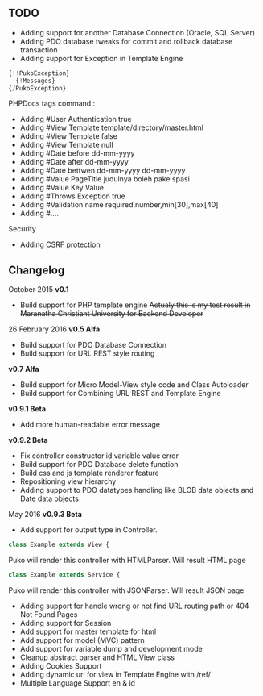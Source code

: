 ## TODO
- Adding support for another Database Connection (Oracle, SQL Server)
- Adding PDO database tweaks for commit and rollback database transaction
- Adding support for Exception in Template Engine
```PHP
{!!PukoException}
  {!Messages}
{/PukoException}
```
PHPDocs tags command :
- Adding #User Authentication true
- Adding #View Template template/directory/master.html
- Adding #View Template false
- Adding #View Template null
- Adding #Date before dd-mm-yyyy
- Adding #Date after dd-mm-yyyy
- Adding #Date bettwen dd-mm-yyyy dd-mm-yyyy
- Adding #Value PageTitle judulnya boleh pake spasi
- Adding #Value Key Value
- Adding #Throws Exception true
- Adding #Validation name required,number,min[30],max[40]
- Adding #....

Security
- Adding CSRF protection

## Changelog
October 2015
**v0.1**
- Build support for PHP template engine ~~Actualy this is my test result in Maranatha Christiant University for Backend Developer~~

26 February 2016
**v0.5 Alfa**
- Build support for PDO Database Connection
- Build support for URL REST style routing

**v0.7 Alfa**
- Build support for Micro Model-View style code and Class Autoloader
- Build support for Combining URL REST and Template Engine

**v0.9.1 Beta**
- Add more human-readable error message

**v0.9.2 Beta**
- Fix controller constructor id variable value error
- Build support for PDO Database delete function
- Build css and js template renderer feature
- Repositioning view hierarchy
- Adding support to PDO datatypes handling like BLOB data objects and Date data objects

May 2016
**v0.9.3 Beta**
- Add support for output type in Controller.
```PHP
class Example extends View {
```
Puko will render this controller with HTMLParser. Will result HTML page
```PHP
class Example extends Service {
```
Puko will render this controller with JSONParser. Will result JSON page

- Adding support for handle wrong or not find URL routing path or 404 Not Found Pages
- Adding support for Session
- Add support for master template for html
- Add support for model (MVC) pattern
- Add support for variable dump and development mode
- Cleanup abstract parser and HTML View class
- Adding Cookies Support
- Adding dynamic url for view in Template Engine with /ref/
- Multiple Language Support en & id